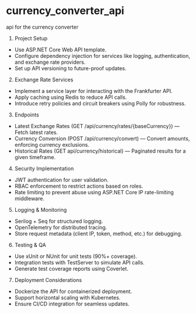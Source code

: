 # currency_converter_api
api for the currency converter

1. Project Setup
- Use ASP.NET Core Web API template.
- Configure dependency injection for services like logging, authentication, and exchange rate providers.
- Set up API versioning to future-proof updates.
2. Exchange Rate Services
- Implement a service layer for interacting with the Frankfurter API.
- Apply caching using Redis to reduce API calls.
- Introduce retry policies and circuit breakers using Polly for robustness.
3. Endpoints
- Latest Exchange Rates (GET /api/currency/rates/{baseCurrency}) — Fetch latest rates.
- Currency Conversion (POST /api/currency/convert) — Convert amounts, enforcing currency exclusions.
- Historical Rates (GET api/currency/historical) — Paginated results for a given timeframe.
4. Security Implementation
- JWT authentication for user validation.
- RBAC enforcement to restrict actions based on roles.
- Rate limiting to prevent abuse using ASP.NET Core IP rate-limiting middleware.
5. Logging & Monitoring
- Serilog + Seq for structured logging.
- OpenTelemetry for distributed tracing.
- Store request metadata (client IP, token, method, etc.) for debugging.
6. Testing & QA
- Use xUnit or NUnit for unit tests (90%+ coverage).
- Integration tests with TestServer to simulate API calls.
- Generate test coverage reports using Coverlet.
7. Deployment Considerations
- Dockerize the API for containerized deployment.
- Support horizontal scaling with Kubernetes.
- Ensure CI/CD integration for seamless updates.

